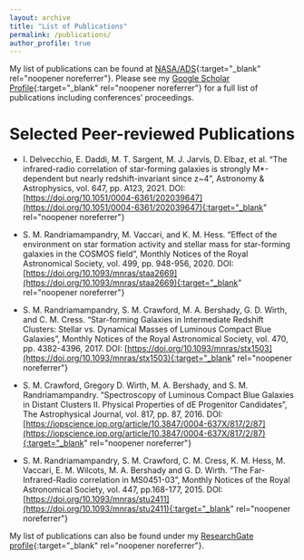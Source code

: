 ```yaml
---
layout: archive
title: "List of Publications"
permalink: /publications/
author_profile: true
---
```



My list of publications can be found at [NASA/ADS](https://ui.adsabs.harvard.edu/search/fq=%7B!type%3Daqp%20v%3D%24fq_database%7D&fq_database=database%3A%20astronomy&p_=0&q=author%3A(%22randriamampandry%2C%20s%22)&sort=date%20desc%2C%20bibcode%20desc){:target="_blank" rel="noopener noreferrer"}. Please see my [Google Scholar Profile](https://scholar.google.com/citations?hl=en&user=r4ILTKcAAAAJ&view_op=list_works&sortby=pubdate){:target="_blank" rel="noopener noreferrer"} for a full list of publications including conferences’ proceedings.

Selected Peer-reviewed Publications
======
* I. Delvecchio, E. Daddi, M. T. Sargent, M. J. Jarvis, D. Elbaz, et al. “The infrared-radio correlation of star-forming galaxies is strongly M*-dependent but nearly redshift-invariant since z~4”, Astronomy & Astrophysics, vol. 647, pp. A123, 2021.
DOI: [https://doi.org/10.1051/0004-6361/202039647](https://doi.org/10.1051/0004-6361/202039647){:target="_blank" rel="noopener noreferrer"}

* S. M. Randriamampandry, M. Vaccari, and K. M. Hess. “Effect of the environment on star formation activity and stellar mass for star-forming galaxies in the COSMOS field”, Monthly Notices of the Royal Astronomical Society, vol. 499, pp. 948-956, 2020.
DOI: [https://doi.org/10.1093/mnras/staa2669](https://doi.org/10.1093/mnras/staa2669){:target="_blank" rel="noopener noreferrer"}

* S. M. Randriamampandry, S. M. Crawford, M. A. Bershady, G. D. Wirth, and C. M. Cress. “Star-forming Galaxies in Intermediate Redshift Clusters: Stellar vs. Dynamical Masses of Luminous Compact Blue Galaxies”, Monthly Notices of the Royal Astronomical Society, vol. 470, pp. 4382-4396, 2017.
DOI: [https://doi.org/10.1093/mnras/stx1503](https://doi.org/10.1093/mnras/stx1503){:target="_blank" rel="noopener noreferrer"}

* S. M. Crawford, Gregory D. Wirth, M. A. Bershady, and S. M. Randriamampandry. “Spectroscopy of Luminous Compact Blue Galaxies in Distant Clusters II. Physical Properties of dE Progenitor Candidates”, The Astrophysical Journal, vol. 817, pp. 87, 2016.
DOI: [https://iopscience.iop.org/article/10.3847/0004-637X/817/2/87](https://iopscience.iop.org/article/10.3847/0004-637X/817/2/87){:target="_blank" rel="noopener noreferrer"}

* S. M. Randriamampandry, S. M. Crawford, C. M. Cress, K. M. Hess, M. Vaccari, E. M. Wilcots, M. A. Bershady and G. D. Wirth. “The Far-Infrared-Radio correlation in MS0451-03”, Monthly Notices of the Royal Astronomical Society, vol. 447, pp.168-177, 2015. DOI: [https://doi.org/10.1093/mnras/stu2411](https://doi.org/10.1093/mnras/stu2411){:target="_blank" rel="noopener noreferrer"}

My list of publications can also be found under my [ResearchGate profile](https://www.researchgate.net/profile/Solohery-Randriamampandry){:target="_blank" rel="noopener noreferrer"}.

